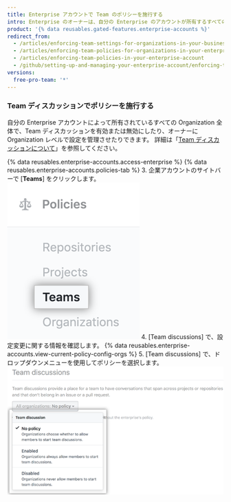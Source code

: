```yaml
---
title: Enterprise アカウントで Team のポリシーを施行する
intro: Enterprise のオーナーは、自分の Enterprise のアカウントが所有するすべての Organization に対して特定のチームポリシーを強制したり、各 Organization ごとのポリシーの設定を許可したりすることができます。
product: '{% data reusables.gated-features.enterprise-accounts %}'
redirect_from:
  - /articles/enforcing-team-settings-for-organizations-in-your-business-account/
  - /articles/enforcing-team-policies-for-organizations-in-your-enterprise-account/
  - /articles/enforcing-team-policies-in-your-enterprise-account
  - /github/setting-up-and-managing-your-enterprise-account/enforcing-team-policies-in-your-enterprise-account
versions:
  free-pro-team: '*'
---
```

### Team ディスカッションでポリシーを施行する

自分の Enterprise アカウントによって所有されているすべての Organization 全体で、Team ディスカッションを有効または無効にしたり、オーナーに Organization レベルで設定を管理させたりできます。 詳細は「[Team ディスカッションについて](/articles/about-team-discussions/)」を参照してください。

{% data reusables.enterprise-accounts.access-enterprise %}
{% data reusables.enterprise-accounts.policies-tab %}
3. 企業アカウントのサイトバーで [**Teams**] をクリックします。 ![企業アカウントのサイドバーの [Teams] タブ](/assets/images/help/business-accounts/settings-teams-tab.png)
4. [Team discussions] で、設定変更に関する情報を確認します。 {% data reusables.enterprise-accounts.view-current-policy-config-orgs %}
5. [Team discussions] で、ドロップダウンメニューを使用してポリシーを選択します。 ![Team ディスカッション ポリシー オプションのドロップダウンメニュー](/assets/images/help/business-accounts/team-discussion-policy-drop-down.png)
